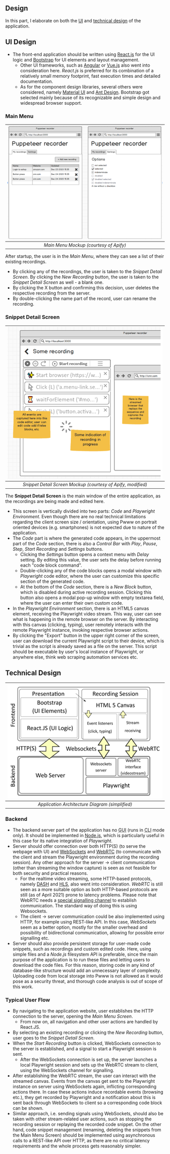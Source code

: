 ## Design
In this part, I elaborate on both the [UI](#ui-design) and [technical design](#technical-design) of the application. 

## UI Design
- The front-end application should be written using [React.js](https://reactjs.org/) for the UI logic and [Bootstrap](https://getbootstrap.com/) for UI elements and layout management.
    - Other UI frameworks, such as [Angular](https://angular.io/) or [Vue.js](https://vuejs.org/) also went into consideration here. *React.js* is preferred for its combination of a relatively small memory footprint, fast execution times and detailed documentation.
    - As for the component design libraries, several others were considered, namely [Material UI](https://material-ui.com/) and [Ant Design](https://ant.design/docs/react/introduce). Bootstrap got selected mainly because of its recognizable and simple design and widespread browser support.
     
### Main Menu
| ![Main Menu Mockup (courtesy of Apify)](./img/menu_design.png) | 
|:--:| 
| *Main Menu Mockup (courtesy of Apify)* |

After startup, the user is in the *Main Menu*, where they can see a list of their existing recordings. 
- By clicking any of the recordings, the user is taken to the *Snippet Detail Screen*. By clicking the *New Recording* button, the user is taken to the *Snippet Detail Screen* as well - a blank one.
- By clicking the X button and confirming this decision, user deletes the respective recording from the server.
- By double-clicking the name part of the record, user can rename the recording.

### Snippet Detail Screen
| ![Snippet Detail Screen Mockup (courtesy of Apify, modified)](./img/recording_design.png) | 
|:--:| 
| *Snippet Detail Screen Mockup (courtesy of Apify, modified)* |

The **Snippet Detail Screen** is the main window of the entire application, as the recordings are being made and edited here.
- This screen is vertically divided into two parts: *Code* and *Playwright Environment*. Even though there are no real technical limitations regarding the client screen size / orientation, using Pwww on portrait oriented devices (e.g. smartphones) is not expected due to nature of the application.
- The *Code* part is where the generated code appears, in the uppermost part of the *Code* section, there is also a *Control Bar* with *Play*, *Pause*, *Step*, *Start Recording* and *Settings* buttons. 
    - Clicking the *Settings* button opens a context menu with *Delay* setting. By editing this value, the user sets the delay before running each "code block command". 
    - Double-clicking any of the code blocks opens a modal window with *Playwright* code editor, where the user can customize this specific section of the generated code.
    - At the bottom of the *Code* section, there is a *New Block* button, which is disabled during active recording session. Clicking this button also opens a modal pop-up window with empty textarea field, where the user can enter their own custom code.
- In the *Playwright Environment* section, there is an HTML5 canvas element, receiving the Playwright video stream. This way, user can see what is happening in the remote browser on the server. By interacting with this canvas (clicking, typing), user remotely interacts with the remote Playwright instance, invoking respective browser actions.
- By clicking the "Export" button in the upper right corner of the screen, user can download the current Playwright script to their device, which is trivial as the script is already saved as a file on the server. This script should be executable by user's local instance of Playwright, or anywhere else, think web scraping automation services etc.

## Technical Design
| ![Application Architecture Diagram (simplified)](./img/technical_design.png) | 
|:--:| 
| *Application Architecture Diagram (simplified)* |

### Backend
- The backend server part of the application has no <abbr title="Graphical User Interface">GUI</abbr> (runs in <abbr title="Command Line Interface">CLI</abbr> mode only). It should be implemented in [Node.js](https://nodejs.org/), which is particularly useful in this case for its native integration of *Playwright*.
- Server should offer connection over both HTTP(S) (to serve the webpage with UI) and [WebSockets](https://developer.mozilla.org/en-US/docs/Web/API/WebSockets_API) and [WebRTC](https://webrtc.org/) (to communicate with the client and stream the Playwright environment during the recording session). Any other approach for the server -> client communication (other than streaming the window capture) is seen as not feasible for both security and practical reasons.
    - For the realtime video streaming, some HTTP-based protocols, namely [DASH](https://dashif.org/) and [HLS](https://tools.ietf.org/html/rfc8216), also went into consideration. *WebRTC* is still seen as a more suitable option as both HTTP-based protocols are still (as of April 2021) prone to latency problems. Please note that WebRTC needs a [special signalling channel](https://developer.mozilla.org/en-US/docs/Web/API/WebRTC_API/Signaling_and_video_calling) to establish communication. The standard way of doing this is using Websockets.
    - The client -> server communication could be also implemented using HTTP, for example using REST-like API. In this case, *WebSockets* seem as a better option, mostly for the smaller overhead and possibility of bidirectional communication, allowing for possible error signalling etc.
- Server should also provide persistent storage for user-made code snippets, such as recordings and custom edited code. Here, using simple files and a *Node.js* filesystem API is preferable, since the main purpose of the application is to run these files and letting users to download the code files. For this reason, storing code in any kind of database-like structure would add an unnecessary layer of complexity. Uploading code from local storage into Pwww is not allowed as it would pose as a security threat, and thorough code analysis is out of scope of this work.

### Typical User Flow
- By navigating to the application website, user establishes the HTTP connection to the server, opening the *Main Menu Screen*.
    - From now on, all navigation and other user actions are handled by React.JS.
- By selecting an existing recording or clicking the *New Recording* button, user goes to the *Snippet Detail Screen*.
- When the *Start Recording* button is clicked, WebSockets connection to the server is established, and a signal to start a Playwright session is sent.
    - After the WebSockets connection is set up, the server launches a local Playwright session and sets up the WebRTC stream to client, using the WebSockets channel for signalling. 
- After establishing the WebRTC stream, the user can interact with the streamed canvas. Events from the canvas get sent to the Playwright instance on server using WebSockets again, inflicting corresponding actions there. In case these actions induce recordable events (browsing etc.), they get recorded by Playwright and a notification about this is sent back through WebSockets to client so a corresponding code block can be shown.
- Similar approach, i.e. sending signals using WebSockets, should also be taken with other stream-related user actions, such as stopping the recording session or replaying the recorded code snippet. On the other hand, code snippet management (renaming, deleting the snippets from the Main Menu Screen) should be implemented using asynchronous calls to a REST-like API over HTTP, as there are no critical latency requirements and the whole process gets reasonably simpler.